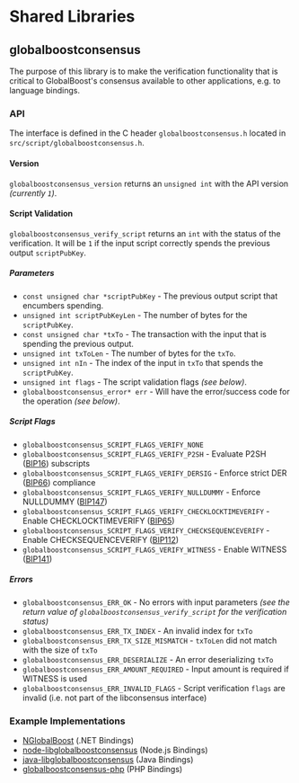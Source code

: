 Shared Libraries
================

## globalboostconsensus

The purpose of this library is to make the verification functionality that is critical to GlobalBoost's consensus available to other applications, e.g. to language bindings.

### API

The interface is defined in the C header `globalboostconsensus.h` located in `src/script/globalboostconsensus.h`.

#### Version

`globalboostconsensus_version` returns an `unsigned int` with the API version *(currently `1`)*.

#### Script Validation

`globalboostconsensus_verify_script` returns an `int` with the status of the verification. It will be `1` if the input script correctly spends the previous output `scriptPubKey`.

##### Parameters
- `const unsigned char *scriptPubKey` - The previous output script that encumbers spending.
- `unsigned int scriptPubKeyLen` - The number of bytes for the `scriptPubKey`.
- `const unsigned char *txTo` - The transaction with the input that is spending the previous output.
- `unsigned int txToLen` - The number of bytes for the `txTo`.
- `unsigned int nIn` - The index of the input in `txTo` that spends the `scriptPubKey`.
- `unsigned int flags` - The script validation flags *(see below)*.
- `globalboostconsensus_error* err` - Will have the error/success code for the operation *(see below)*.

##### Script Flags
- `globalboostconsensus_SCRIPT_FLAGS_VERIFY_NONE`
- `globalboostconsensus_SCRIPT_FLAGS_VERIFY_P2SH` - Evaluate P2SH ([BIP16](https://github.com/globalboost/bips/blob/master/bip-0016.mediawiki)) subscripts
- `globalboostconsensus_SCRIPT_FLAGS_VERIFY_DERSIG` - Enforce strict DER ([BIP66](https://github.com/globalboost/bips/blob/master/bip-0066.mediawiki)) compliance
- `globalboostconsensus_SCRIPT_FLAGS_VERIFY_NULLDUMMY` - Enforce NULLDUMMY ([BIP147](https://github.com/globalboost/bips/blob/master/bip-0147.mediawiki))
- `globalboostconsensus_SCRIPT_FLAGS_VERIFY_CHECKLOCKTIMEVERIFY` - Enable CHECKLOCKTIMEVERIFY ([BIP65](https://github.com/globalboost/bips/blob/master/bip-0065.mediawiki))
- `globalboostconsensus_SCRIPT_FLAGS_VERIFY_CHECKSEQUENCEVERIFY` - Enable CHECKSEQUENCEVERIFY ([BIP112](https://github.com/globalboost/bips/blob/master/bip-0112.mediawiki))
- `globalboostconsensus_SCRIPT_FLAGS_VERIFY_WITNESS` - Enable WITNESS ([BIP141](https://github.com/globalboost/bips/blob/master/bip-0141.mediawiki))

##### Errors
- `globalboostconsensus_ERR_OK` - No errors with input parameters *(see the return value of `globalboostconsensus_verify_script` for the verification status)*
- `globalboostconsensus_ERR_TX_INDEX` - An invalid index for `txTo`
- `globalboostconsensus_ERR_TX_SIZE_MISMATCH` - `txToLen` did not match with the size of `txTo`
- `globalboostconsensus_ERR_DESERIALIZE` - An error deserializing `txTo`
- `globalboostconsensus_ERR_AMOUNT_REQUIRED` - Input amount is required if WITNESS is used
- `globalboostconsensus_ERR_INVALID_FLAGS` - Script verification `flags` are invalid (i.e. not part of the libconsensus interface)

### Example Implementations
- [NGlobalBoost](https://github.com/MetacoSA/NGlobalBoost/blob/5e1055cd7c4186dee4227c344af8892aea54faec/NGlobalBoost/Script.cs#L979-#L1031) (.NET Bindings)
- [node-libglobalboostconsensus](https://github.com/bitpay/node-libglobalboostconsensus) (Node.js Bindings)
- [java-libglobalboostconsensus](https://github.com/dexX7/java-libglobalboostconsensus) (Java Bindings)
- [globalboostconsensus-php](https://github.com/Bit-Wasp/globalboostconsensus-php) (PHP Bindings)
